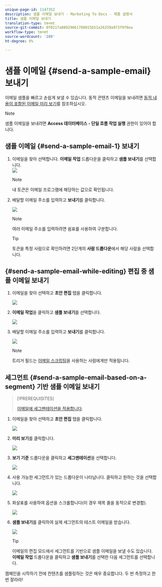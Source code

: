 ```yaml
---
unique-page-id: 1147352
description: 샘플 이메일 보내기 - Marketing To Docs - 제품 설명서
title: 샘플 이메일 보내기
translation-type: tm+mt
source-git-commit: 0f0217a88929661798015b51a26259a973f9f6ea
workflow-type: tm+mt
source-wordcount: '289'
ht-degree: 0%

---
```



# 샘플 이메일 {#send-a-sample-email} 보내기

이메일 샘플을 빠르고 손쉽게 보낼 수 있습니다. 동적 콘텐츠 이메일을 보내려면 [동적 내용이 포함된 이메일 미리 보기](/help/marketo/product-docs/email-marketing/general/functions-in-the-editor/preview-an-email-with-dynamic-content.md)를 참조하십시오.

>[!NOTE]
>
>샘플 이메일을 보내려면 **Access 데이터베이스 - 단일 흐름 작업 실행** 권한이 있어야 합니다.

## 샘플 이메일 {#send-a-sample-email-1} 보내기

1. 이메일을 찾아 선택합니다. **이메일 작업** 드롭다운을 클릭하고 **샘플 보내기**&#x200B;를 선택합니다.\
   ![](assets/one-281-29.jpg)

   >[!NOTE]
   >
   >내 토큰은 이메일 프로그램에 해당하는 값으로 확인됩니다.

1. 배달할 이메일 주소를 입력하고 **보내기**&#x200B;를 클릭합니다.

   ![](assets/two.png)

   >[!NOTE]
   >
   >여러 이메일 주소를 입력하려면 쉼표를 사용하여 구분합니다.

   >[!TIP]
   >
   >토큰을 특정 사람으로 확인하려면 2단계의 **사람 드롭다운**&#x200B;에서 해당 사람을 선택합니다.

## {#send-a-sample-email-while-editing} 편집 중 샘플 이메일 보내기

1. 이메일을 찾아 선택하고 **초안 편집** 탭을 클릭합니다.

   ![](assets/three-281-29.jpg)

1. **이메일 작업**&#x200B;을 클릭하고 **샘플 보내기**&#x200B;를 선택합니다.

   ![](assets/four.png)

1. 배달할 이메일 주소를 입력하고 **보내기**&#x200B;를 클릭합니다.

   ![](assets/two.png)

   >[!NOTE]
   >
   >트리거 필드는 [이메일 스크립팅](https://developers.marketo.com/documentation/velocity-script/)을 사용하는 사람에게만 적용됩니다.

## 세그먼트 {#send-a-sample-email-based-on-a-segment} 기반 샘플 이메일 보내기

>[!PREREQUISITES]
>
>[이메일에 세그멘테이션을 적용합니다](/help/marketo/product-docs/email-marketing/general/functions-in-the-editor/using-dynamic-content-in-an-email.md).

1. 이메일을 찾아 선택하고 **초안 편집** 탭을 클릭합니다.

   ![](assets/three-281-29.jpg)

1. **미리 보기**&#x200B;를 클릭합니다.

   ![](assets/1.png)

1. **보기 기준** 드롭다운을 클릭하고 **세그멘테이션**&#x200B;을 선택합니다.

   ![](assets/2.png)

1. 사용 가능한 세그먼트가 있는 드롭다운이 나타납니다. 클릭하고 원하는 것을 선택합니다.

   ![](assets/3.png)

1. 화살표를 사용하여 옵션을 스크롤합니다(이 경우 제목 줄을 동적으로 변경함).

   ![](assets/4.png)

1. **샘플 보내기**&#x200B;를 클릭하여 실제 세그먼트의 테스트 이메일을 받습니다.

   ![](assets/5.png)

   >[!TIP]
   >
   >이메일의 편집 모드에서 세그먼트를 기반으로 샘플 이메일을 보낼 수도 있습니다. **이메일 작업** 드롭다운을 클릭하고 **샘플 보내기**&#x200B;를 선택한 다음 세그먼트를 선택합니다.

캠페인을 시작하기 전에 컨텐츠를 샘플링하는 것은 매우 중요합니다. 두 번 측정하고 한 번 잘라라!
